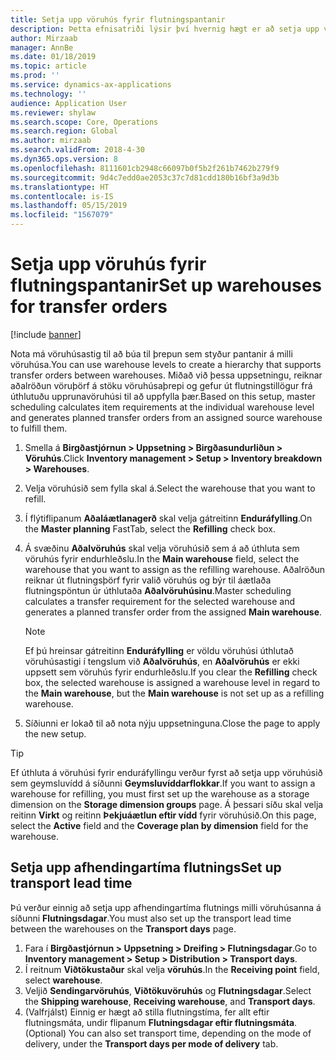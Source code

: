 ```yaml
---
title: Setja upp vöruhús fyrir flutningspantanir
description: Þetta efnisatriði lýsir því hvernig hægt er að setja upp vöruhús fyrir flutningspantanir.
author: Mirzaab
manager: AnnBe
ms.date: 01/18/2019
ms.topic: article
ms.prod: ''
ms.service: dynamics-ax-applications
ms.technology: ''
audience: Application User
ms.reviewer: shylaw
ms.search.scope: Core, Operations
ms.search.region: Global
ms.author: mirzaab
ms.search.validFrom: 2018-4-30
ms.dyn365.ops.version: 8
ms.openlocfilehash: 8111601cb2948c66097b0f5b2f261b7462b279f9
ms.sourcegitcommit: 9d4c7edd0ae2053c37c7d81cdd180b16bf3a9d3b
ms.translationtype: HT
ms.contentlocale: is-IS
ms.lasthandoff: 05/15/2019
ms.locfileid: "1567079"
---
```

# <a name="set-up-warehouses-for-transfer-orders"></a><span data-ttu-id="2abfe-103">Setja upp vöruhús fyrir flutningspantanir</span><span class="sxs-lookup"><span data-stu-id="2abfe-103">Set up warehouses for transfer orders</span></span> 

[!include [banner](../includes/banner.md)]

<span data-ttu-id="2abfe-104">Nota má vöruhúsastig til að búa til þrepun sem styður pantanir á milli vöruhúsa.</span><span class="sxs-lookup"><span data-stu-id="2abfe-104">You can use warehouse levels to create a hierarchy that supports transfer orders between warehouses.</span></span> <span data-ttu-id="2abfe-105">Miðað við þessa uppsetningu, reiknar aðalröðun vöruþörf á stöku vöruhúsaþrepi og gefur út flutningstillögur frá úthlutuðu upprunavöruhúsi til að uppfylla þær.</span><span class="sxs-lookup"><span data-stu-id="2abfe-105">Based on this setup, master scheduling calculates item requirements at the individual warehouse level and generates planned transfer orders from an assigned source warehouse to fulfill them.</span></span>

1.  <span data-ttu-id="2abfe-106">Smella á **Birgðastjórnun > Uppsetning > Birgðasundurliðun > Vöruhús**.</span><span class="sxs-lookup"><span data-stu-id="2abfe-106">Click **Inventory management > Setup > Inventory breakdown > Warehouses**.</span></span>

2.  <span data-ttu-id="2abfe-107">Velja vöruhúsið sem fylla skal á.</span><span class="sxs-lookup"><span data-stu-id="2abfe-107">Select the warehouse that you want to refill.</span></span>

3.  <span data-ttu-id="2abfe-108">Í flýtiflipanum **Aðaláætlanagerð** skal velja gátreitinn **Enduráfylling**.</span><span class="sxs-lookup"><span data-stu-id="2abfe-108">On the **Master planning** FastTab, select the **Refilling** check box.</span></span>

4.  <span data-ttu-id="2abfe-109">Á svæðinu **Aðalvöruhús** skal velja vöruhúsið sem á að úthluta sem vöruhús fyrir endurhleðslu.</span><span class="sxs-lookup"><span data-stu-id="2abfe-109">In the **Main warehouse** field, select the warehouse that you want to assign as the refilling warehouse.</span></span> <span data-ttu-id="2abfe-110">Aðalröðun reiknar út flutningsþörf fyrir valið vöruhús og býr til áætlaða flutningspöntun úr úthlutaða **Aðalvöruhúsinu**.</span><span class="sxs-lookup"><span data-stu-id="2abfe-110">Master scheduling calculates a transfer requirement for the selected warehouse and generates a planned transfer order from the assigned **Main warehouse**.</span></span>
   
    > [!NOTE]
    > <P><span data-ttu-id="2abfe-111">Ef þú hreinsar gátreitinn <STRONG>Enduráfylling</STRONG> er völdu vöruhúsi úthlutað vöruhúsastigi í tengslum við <STRONG>Aðalvöruhús</STRONG>, en <STRONG>Aðalvöruhús</STRONG> er ekki uppsett sem vöruhús fyrir endurhleðslu.</span><span class="sxs-lookup"><span data-stu-id="2abfe-111">If you clear the <STRONG>Refilling</STRONG> check box, the selected warehouse is assigned a warehouse level in regard to the <STRONG>Main warehouse</STRONG>, but the <STRONG>Main warehouse</STRONG> is not set up as a refilling warehouse.</span></span></P>

5.  <span data-ttu-id="2abfe-112">Síðiunni er lokað til að nota nýju uppsetninguna.</span><span class="sxs-lookup"><span data-stu-id="2abfe-112">Close the page to apply the new setup.</span></span>


> [!TIP]
> <P><span data-ttu-id="2abfe-113">Ef úthluta á vöruhúsi fyrir enduráfyllingu verður fyrst að setja upp vöruhúsið sem geymsluvídd á síðunni <STRONG>Geymsluvíddarflokkar</STRONG>.</span><span class="sxs-lookup"><span data-stu-id="2abfe-113">If you want to assign a warehouse for refilling, you must first set up the warehouse as a storage dimension on the <STRONG>Storage dimension groups</STRONG> page.</span></span> <span data-ttu-id="2abfe-114">Á þessari síðu skal velja reitinn <STRONG>Virkt</STRONG> og reitinn <STRONG>Þekjuáætlun eftir vídd</STRONG> fyrir vöruhúsið.</span><span class="sxs-lookup"><span data-stu-id="2abfe-114">On this page, select the <STRONG>Active</STRONG> field and the <STRONG>Coverage plan by dimension</STRONG> field for the warehouse.</span></span></P>

## <a name="set-up-transport-lead-time"></a><span data-ttu-id="2abfe-115">Setja upp afhendingartíma flutnings</span><span class="sxs-lookup"><span data-stu-id="2abfe-115">Set up transport lead time</span></span>

<span data-ttu-id="2abfe-116">Þú verður einnig að setja upp afhendingartíma flutnings milli vöruhúsanna á síðunni **Flutningsdagar**.</span><span class="sxs-lookup"><span data-stu-id="2abfe-116">You must also set up the transport lead time between the warehouses on the **Transport days** page.</span></span> 
1. <span data-ttu-id="2abfe-117">Fara í **Birgðastjórnun > Uppsetning > Dreifing > Flutningsdagar**.</span><span class="sxs-lookup"><span data-stu-id="2abfe-117">Go to **Inventory management > Setup > Distribution > Transport days**.</span></span>
2. <span data-ttu-id="2abfe-118">Í reitnum **Viðtökustaður** skal velja **vöruhús**.</span><span class="sxs-lookup"><span data-stu-id="2abfe-118">In the **Receiving point** field, select **warehouse**.</span></span>
3. <span data-ttu-id="2abfe-119">Veljið **Sendingarvöruhús**, **Viðtökuvöruhús** og **Flutningsdagar**.</span><span class="sxs-lookup"><span data-stu-id="2abfe-119">Select the **Shipping warehouse**, **Receiving warehouse**, and **Transport days**.</span></span> 
4. <span data-ttu-id="2abfe-120">(Valfrjálst) Einnig er hægt að stilla flutningstíma, fer allt eftir flutningsmáta, undir flipanum **Flutningsdagar eftir flutningsmáta**.</span><span class="sxs-lookup"><span data-stu-id="2abfe-120">(Optional) You can also set transport time, depending on the mode of delivery, under the **Transport days per mode of delivery** tab.</span></span>
